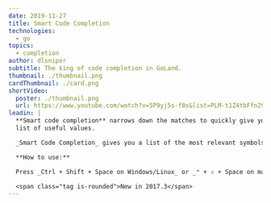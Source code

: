 ```yaml
---
date: 2019-11-27
title: Smart Code Completion
technologies:
  - go
topics:
  - completion
author: dlsniper
subtitle: The king of code completion in GoLand.
thumbnail: ./thumbnail.png
cardThumbnail: ./card.png
shortVideo:
  poster: ./thumbnail.png
  url: https://www.youtube.com/watch?v=5P9yj5s-f8s&list=PLM-t1Z4tbFfn291KlSOQE_ulCAyzXO3uA
leadin: |
  **Smart code completion** narrows down the matches to quickly give you a
  list of useful values.

  _Smart Code Completion_ gives you a list of the most relevant symbols that are applicable in the current context.

  **How to use:**

  Press _Ctrl + Shift + Space on Windows/Linux_ or _⌃ + ⇧ + Space on macOS_.

  <span class="tag is-rounded">New in 2017.3</span>
---
```


